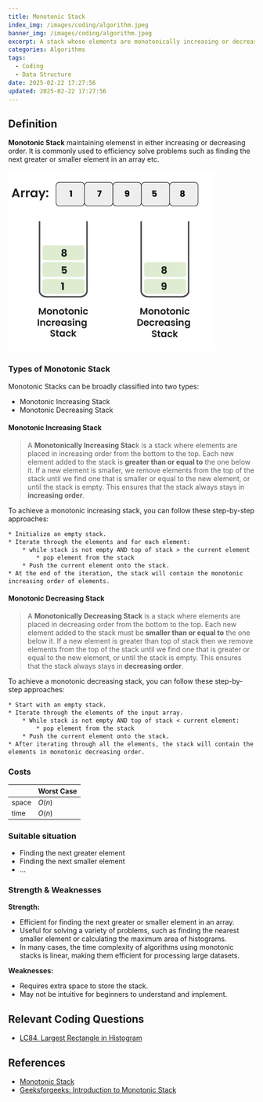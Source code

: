 ```yaml
---
title: Monotonic Stack
index_img: /images/coding/algorithm.jpeg
banner_img: /images/coding/algorithm.jpeg
excerpt: A stack whose elements are monotonically increasing or decreasing
categories: Algorithms
tags:
  - Coding
  - Data Structure
date: 2025-02-22 17:27:56
updated: 2025-02-22 17:27:56
---
```


## Definition
**Monotonic Stack** maintaining elemenst in either increasing or decreasing order. It is commonly used to efficiency solve problems such as finding the next greater or smaller element in an array etc.

![Monotonic Stack](/images/coding/MonotonicStack.png)

### Types of Monotonic Stack

Monotonic Stacks can be broadly classified into two types: 

* Monotonic Increasing Stack  
* Monotonic Decreasing Stack

#### Monotonic Increasing Stack
> A **Monotonically Increasing Stac**k is a stack where elements are placed in increasing order from the bottom to the top. Each new element added to the stack is **greater than or equal to** the one below it. If a new element is smaller, we remove elements from the top of the stack until we find one that is smaller or equal to the new element, or until the stack is empty. This ensures that the stack always stays in **increasing order**.

To achieve a monotonic increasing stack, you can follow these step-by-step approaches:

```
* Initialize an empty stack.
* Iterate through the elements and for each element:
    * while stack is not empty AND top of stack > the current element
        * pop element from the stack
    * Push the current element onto the stack.
* At the end of the iteration, the stack will contain the monotonic increasing order of elements.
```

#### Monotonic Decreasing Stack
> A **Monotonically Decreasing Stack** is a stack where elements are placed in decreasing order from the bottom to the top. Each new element added to the stack must be **smaller than or equal to** the one below it. If a new element is greater than top of stack then we remove elements from the top of the stack until we find one that is greater or equal to the new element, or until the stack is empty. This ensures that the stack always stays in **decreasing order**.

To achieve a monotonic decreasing stack, you can follow these step-by-step approaches:

```
* Start with an empty stack.
* Iterate through the elements of the input array.
    * While stack is not empty AND top of stack < current element:
        * pop element from the stack
    * Push the current element onto the stack.
* After iterating through all the elements, the stack will contain the elements in monotonic decreasing order.
```

### Costs
|       | Worst Case |
| ----- | ---------- |
| space | $O(n)$     |
| time  | $O(n)$     |

### Suitable situation

- Finding the next greater element
- Finding the next smaller element
- ...

### Strength & Weaknesses

**Strength:**  

* Efficient for finding the next greater or smaller element in an array.
* Useful for solving a variety of problems, such as finding the nearest smaller element or calculating the maximum area of histograms.
* In many cases, the time complexity of algorithms using monotonic stacks is linear, making them efficient for processing large datasets.

**Weaknesses:**  

* Requires extra space to store the stack.
* May not be intuitive for beginners to understand and implement.

## Relevant Coding Questions

- [LC84. Largest Rectangle in Histogram](https://leetcode.cn/problems/largest-rectangle-in-histogram/description/)

## References
- [Monotonic Stack](https://liuzhenglaichn.gitbook.io/algorithm/monotonic-stack)
- [Geeksforgeeks: Introduction to Monotonic Stack](https://www.geeksforgeeks.org/introduction-to-monotonic-stack-2/)
